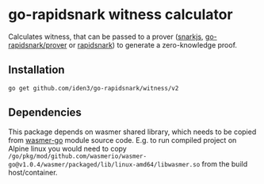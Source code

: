 # go-rapidsnark witness calculator

Calculates witness, that can be passed to a prover ([snarkjs](https://github.com/iden3/snarkjs), [go-rapidsnark/prover](/prover) or [rapidsnark](https://github.com/iden3/rapidsnark)) to generate a zero-knowledge proof.

## Installation

```
go get github.com/iden3/go-rapidsnark/witness/v2
```

## Dependencies

This package depends on wasmer shared library, which needs to be copied from [wasmer-go](https://github.com/wasmerio/wasmer-go/tree/master/wasmer/packaged/lib) module source code.
E.g. to run compiled project on Alpine linux you would need to copy `/go/pkg/mod/github.com/wasmerio/wasmer-go@v1.0.4/wasmer/packaged/lib/linux-amd64/libwasmer.so` from the build host/container.
